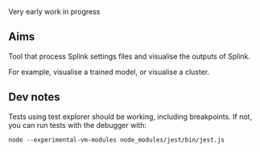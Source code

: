 Very early work in progress

## Aims

Tool that process Splink settings files and visualise the outputs of Splink.

For example, visualise a trained model, or visualise a cluster.

## Dev notes

Tests using test explorer should be working, including breakpoints. If not, you can run tests with the debugger with:

```
node --experimental-vm-modules node_modules/jest/bin/jest.js
```
